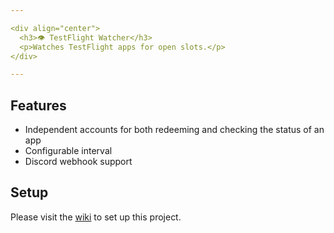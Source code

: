 ```yaml
---

<div align="center">
  <h3>👁️ TestFlight Watcher</h3>
  <p>Watches TestFlight apps for open slots.</p>
</div>

---
```


## Features
- Independent accounts for both redeeming and checking the status of an app
- Configurable interval
- Discord webhook support

## Setup
Please visit the [wiki](https://github.com/marioparaschiv/testflight-watcher/wiki/Setup) to set up this project.
